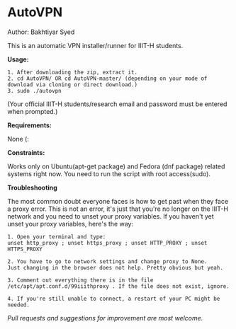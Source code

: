 # AutoVPN
Author: Bakhtiyar Syed

This is an automatic VPN installer/runner for IIIT-H students.


**Usage:**
```
1. After downloading the zip, extract it.
2. cd AutoVPN/ OR cd AutoVPN-master/ (depending on your mode of download via cloning or direct download.)
3. sudo ./autovpn
```

(Your official IIIT-H students/research email and password must be entered when prompted.)

**Requirements:**
>
None (:

**Constraints:**
>
Works only on Ubuntu(apt-get package) and Fedora (dnf package) related systems right now.
You need to run the script with root access(sudo).

**Troubleshooting**
>
The most common doubt everyone faces is how to get past when they face a proxy error. This is not an error, it's just that you're no longer on the IIIT-H network and you need to unset your proxy variables. 
If you haven't yet unset your proxy variables, here's the way:

```
1. Open your terminal and type:
unset http_proxy ; unset https_proxy ; unset HTTP_PROXY ; unset HTTPS_PROXY

2. You have to go to network settings and change proxy to None. 
Just changing in the browser does not help. Pretty obvious but yeah. 

3. Comment out everything there is in the file /etc/apt/apt.conf.d/99iiithproxy . If the file does not exist, ignore.

4. If you're still unable to connect, a restart of your PC might be needed.
```



*Pull requests and suggestions for improvement are most welcome.*



